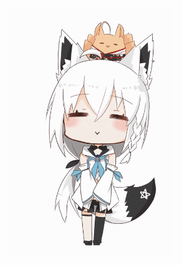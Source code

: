 <p align='center'>
<a target="_blank" rel="noopener noreferrer"><img height="400" src="https://github.com/VIPWYH2004/Fubuki-Web/blob/master/fubuki_cute.gif"></a>
</p>
